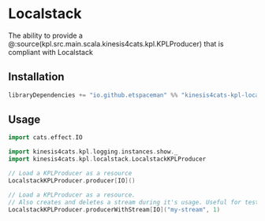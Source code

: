 # Localstack

The ability to provide a @:source(kpl.src.main.scala.kinesis4cats.kpl.KPLProducer) that is compliant with Localstack

## Installation

```scala
libraryDependencies += "io.github.etspaceman" %% "kinesis4cats-kpl-localstack" % "@VERSION@"
```

## Usage

```scala mdoc:compile-only
import cats.effect.IO

import kinesis4cats.kpl.logging.instances.show._
import kinesis4cats.kpl.localstack.LocalstackKPLProducer

// Load a KPLProducer as a resource
LocalstackKPLProducer.producer[IO]()

// Load a KPLProducer as a resource.
// Also creates and deletes a stream during it's usage. Useful for tests.
LocalstackKPLProducer.producerWithStream[IO]("my-stream", 1)
```

